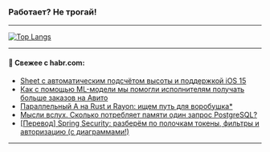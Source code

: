 ### Работает? Не трогай!

---
<!--
#### 🛠️ Technical stack:

![Java](https://img.shields.io/badge/Java-informational?logo=Oracle&style=flat&logoColor=white&color=FF4500)
![Kotlin](https://img.shields.io/badge/Kotlin-informational?logo=Kotlin&style=flat&logoColor=white&color=774D97)
![TS](https://img.shields.io/badge/TypeScript-informational?logo=typeScript&style=flat&logoColor=black&color=017acc)
![Python](https://img.shields.io/badge/Python-informational?logo=Python&style=flat&logoColor=black&color=ffdd54) <br>
![Spring](https://img.shields.io/badge/Spring-informational?logo=Spring&style=flat&logoColor=white&color=6DB33F) 
![SpringBoot](https://img.shields.io/badge/SpringBoot-informational?logo=SpringBoot&style=flat&logoColor=white&color=6DB33F)
![Nest](https://img.shields.io/badge/NestJS-informational?logo=NestJS&style=flat&logoColor=white&color=E0234E) 
![NodeJS](https://img.shields.io/badge/NodeJS-informational?logo=node.js&style=flat&logoColor=white&color=70A760)<br>
![PostgreSQL](https://img.shields.io/badge/PostgreSQL-informational?logo=PostgreSQL&style=flat&logoColor=white&color=DAA520)
![MongoDB](https://img.shields.io/badge/MongoDB-informational?logo=MongoDB&style=flat&logoColor=white&color=870000)
![Apache](https://img.shields.io/badge/Apache-informational?logo=apache&style=flat&logoColor=white&color=f74e28)

___ 
-->

<!--- #### 🛠️ : --->

[![Top Langs](https://github-readme-stats-82jvfl3w3-advtsettinggmailcoms-projects.vercel.app/api/top-langs/?username=zloylis&langs_count=10&hide_title=true&title_color=e6edf3&size_weight=0.5&count_weight=0.5&layout=compact&hide_progress=true&hide_border=true&theme=dracula)](https://github.com/zloylis)

<!---


####  :octocat:&nbsp;&nbsp; Статистика:

![GitHub stats](https://github-readme-stats-u2qms2cxw-advtsettinggmailcoms-projects.vercel.app/api?username=zloylis&show_icons=true&hide_border=true&theme=dracula&title_color=e6edf3&include_all_commits=true&count_private=true&hide_rank=false&hide_title=true&rank_icon=github)
-->
---

#### 💬 Свежее с habr.com:

<!-- BLOG-POST-LIST:START -->
- [Sheet с автоматическим подсчётом высоты и поддержкой iOS 15](https://habr.com/ru/articles/879854/?utm_source=habrahabr&utm_medium=rss&utm_campaign=879854)
- [Как с помощью ML-модели мы помогли исполнителям получать больше заказов на Авито](https://habr.com/ru/companies/avito/articles/879680/?utm_source=habrahabr&utm_medium=rss&utm_campaign=879680)
- [Параллельный A на Rust и Rayon: ищем путь для воробушка*](https://habr.com/ru/companies/otus/articles/879014/?utm_source=habrahabr&utm_medium=rss&utm_campaign=879014)
- [Мысли вслух. Сколько потребляет памяти один запрос PostgreSQL?](https://habr.com/ru/companies/softpoint/articles/879688/?utm_source=habrahabr&utm_medium=rss&utm_campaign=879688)
- [[Перевод] Spring Security: разберём по полочкам токены, фильтры и авторизацию &lpar;с диаграммами!&rpar;](https://habr.com/ru/companies/spring_aio/articles/879704/?utm_source=habrahabr&utm_medium=rss&utm_campaign=879704)
<!-- BLOG-POST-LIST:END -->

---
